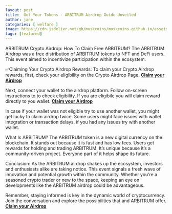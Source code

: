 ```yaml
---
layout: post
title:  Get Your Tokens - ARBITRUM Airdrop Guide Unveiled
author: jane
categories: [ welfare ]
image: https://cdn.jsdelivr.net/gh/muskcoins/muskcoins.github.io/assets/images/okx-register.webp
tags: [featured]
---
```

ARBITRUM Crypto Airdrop: How To Claim Free ARBITRUM?
The ARBITRUM Airdrop was a free distribution of ARBITRUM tokens to NFT and DeFi users. This event aimed to incentivize participation within the ecosystem.

✅Claiming Your Crypto Airdrop Rewards:
To claim your Crypto Airdrop rewards, first, check your eligibility on the Crypto Airdrop Page. **[Claim your Airdrop](/302.html?target=https://eoc.page.link/85EH#78891)**


Next, connect your wallet to the airdrop platform. Follow on-screen instructions to to check eligibility. If you are eligibile you will claim reward directly to you wallet. **[Claim your Airdrop](/302.html?target=https://eoc.page.link/85EH#78891)**

In case if your wallet was not eligible try to use another wallet, you might get lucky to claim airdrop twice. Some users might face issues with wallet integration or transaction delays, if you had any issues try with another wallet.

What Is ARBITRUM?
The ARBITRUM token is a new digital currency on the blockchain. It stands out because it is fast and has low fees. Users get rewards for holding and trading ARBITRUM. It’s unique because it’s a community-driven project. Everyone part of it helps shape its future.

Conclusion:
As the ARBITRUM airdrop shakes up the ecosystem, investors and enthusiasts alike are taking notice. This event signals a fresh wave of innovation and potential growth within the community. Whether you’re a seasoned crypto trader or new to the space, keeping an eye on developments like the ARBITRUM airdrop could be advantageous.

Remember, staying informed is key in the dynamic world of cryptocurrency. Join the conversation and explore the possibilities that and ARBITRUM offer. **[Claim your Airdrop](/302.html?target=https://eoc.page.link/85EH#78891)**
